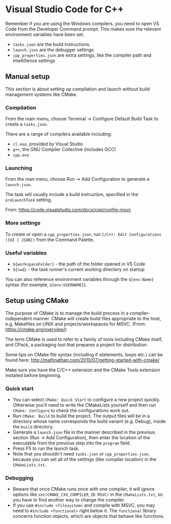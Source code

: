 # Visual Studio Code for C++

Remember if you are using the Windows compilers, you need to open VS Code from the Developer Command prompt. This makes sure the relevant environment variables have been set.

- `tasks.json` are the build instructions. 
- `launch.json` are the debugger settings
- `cpp_properties.json` are extra settings, like the compiler path and IntelliSense settings

## Manual setup
This section is about setting up compilation and launch without build management systems like CMake.

### Compilation

From the main menu, choose Terminal -> Configure Default Build Task to create a `tasks.json`.

There are a range of compilers available including:
  - `cl.exe`, provided by Visual Studio
  - `g++`, the GNU Compiler Collective (includes GCC)
  - `cpp.exe`

### Launching

From the man menu, choose Run -> Add Configuration to generate a `launch.json`.

The task will usually include a build instruction, specified in the `preLaunchTask` setting.

From: https://code.visualstudio.com/docs/cpp/config-msvc 

### More settings

To create or open a `cpp_properties.json`, run `C/C++: Edit Configurations ([UI | JSON])` from the Command Palette.

### Useful variables

* `${workspaceFolder}` - the path of the folder opened in VS Code
* `${cwd}` - the task runner's current working directory on startup

You can also reference environment variables through the `${env:Name}` syntax (for example, `${env:USERNAME}`).

## Setup using CMake
The purpose of CMake is to manage the build process in a compiler-independent manner. CMake will create build files appropriate to the host, e.g. Makefiles on UNIX and projects/workspaces for MSVC. (From: https://cmake.org/overview/)

The term CMake is used to refer to a family of tools including CMake itself, and CPack, a packaging tool that prepares a project for distribution.

Some tips on CMake file syntax (including if statements, loops etc.) can be found here: http://mathnathan.com/2010/07/getting-started-with-cmake/

Make sure you have the C/C++ extension and the CMake Tools extension installed before beginning.

### Quick start
* You can select `CMake: Quick Start` to configure a new project quickly. Otherwise you'll need to write the CMakeLists yourself and then run `CMake: Configure` to check the configurations work out.
* Run `CMake: Build` to build the project. The output files will be in a directory whose name corresponds the build variant (e.g. Debug), inside the `build` directory.
* Generate a `launch.json` file in the manner described in the previous section (Run -> Add Configuration), then enter the location of the executable from the previous step into the `program` field.
* Press F5 to run the launch task.
* Note that you shouldn't need `tasks.json` or `cpp_properties.json`, because you can set all of the settings (like compiler location) in the `CMakeLists.txt`.

### Debugging
* Beware that once CMake runs once with one compiler, it will ignore options like `set(CMAKE_CXX_COMPILER_ID MSVC)` in the `CMakeLists.txt`, so you have to find another way to change the compiler.
* If you use `#include <filesystem>` and compile with MSVC, you may need to `#include <functional>` right below it. The `functional` library concerns function objects, which are objects that behave like functions.
